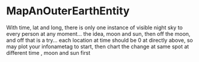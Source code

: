 # MapAnOuterEarthEntity
With time, lat and long, there is only one instance of visible night sky to every person at any moment... the idea, moon and sun, then off the moon, and off that is a try... each location at time should be 0 at directly above, so may plot your infonametag to start, then chart the change at same spot at different time , moon and sun first 
